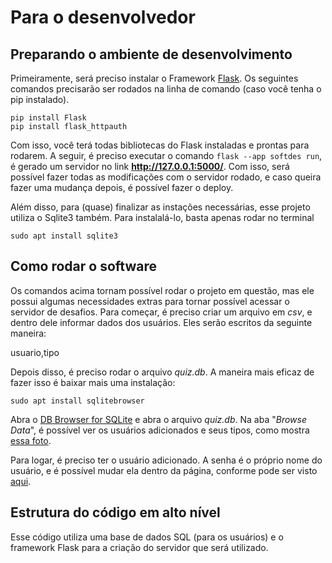 # Para o desenvolvedor

## Preparando o ambiente de desenvolvimento

Primeiramente, será preciso instalar o Framework [Flask](https://flask.palletsprojects.com/en/2.2.x/). Os seguintes comandos precisarão ser rodados na linha de comando (caso você tenha o pip instalado).

```
pip install Flask
pip install flask_httpauth
```

Com isso, você terá todas bibliotecas do Flask instaladas e prontas para rodarem. A seguir, é preciso executar o comando ```flask --app softdes run```, é gerado um servidor no link **http://127.0.0.1:5000/**. Com isso, será possível fazer todas as modificações com o servidor rodado, e caso queira fazer uma mudança depois, é possível fazer o deploy. 

Além disso, para (quase) finalizar as instações necessárias, esse projeto utiliza o Sqlite3 também. Para instalalá-lo, basta apenas rodar no terminal
```
sudo apt install sqlite3
```

## Como rodar o software
Os comandos acima tornam possível rodar o projeto em questão, mas ele possui algumas necessidades extras para tornar possível acessar o servidor de desafios. Para começar, é preciso criar um arquivo em *csv*, e dentro dele informar dados dos usuários. Eles serão escritos da seguinte maneira:

usuario,tipo

Depois disso, é preciso rodar o arquivo *quiz.db*. A maneira mais eficaz de fazer isso é baixar mais uma instalação:
```
sudo apt install sqlitebrowser
```

Abra o [DB Browser for SQLite](https://sqlitebrowser.org/) e abra o arquivo *quiz.db*. Na aba "*Browse Data*", é possível ver os usuários adicionados e seus tipos, como mostra [essa foto](./img/dbbrowser.png).

Para logar, é preciso ter o usuário adicionado. A senha é o próprio nome do usuário, e é possível mudar ela dentro da página, conforme pode ser visto [aqui](./img/servidor.png).

## Estrutura do código em alto nível
Esse código utiliza uma base de dados SQL (para os usuários) e o framework Flask para a criação do servidor que será utilizado.